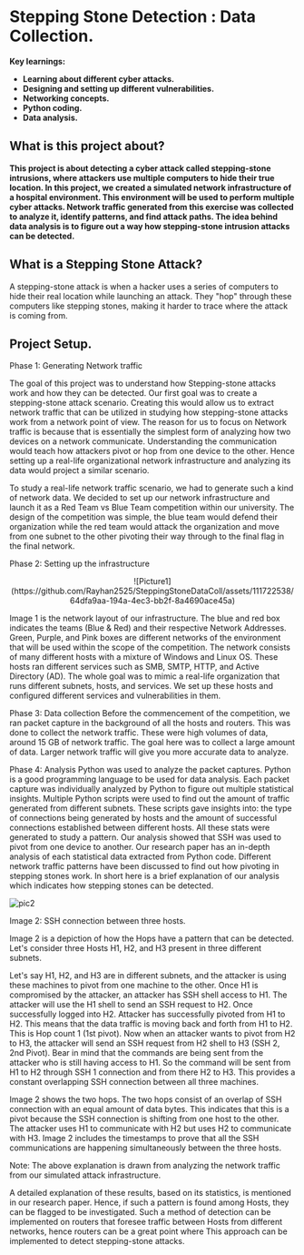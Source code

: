 # Stepping Stone Detection : Data Collection.
<b>Key learnings:</b>
  - <b>Learning about different cyber attacks.</b>
  - <b>Designing and setting up different vulnerabilities.</b>
  - <b>Networking concepts.</b> 
  - <b>Python coding.</b>
  - <b>Data analysis.</b>

<h2>What is this project about?</h2>
<b>This project is about detecting a cyber attack called stepping-stone intrusions, where attackers use multiple computers to hide their true location. In this project, we created a simulated network infrastructure of a hospital environment. This environment will be used to perform multiple cyber attacks. Network traffic generated from this exercise was collected to analyze it, identify patterns, and find attack paths. The idea behind data analysis is to figure out a way how stepping-stone intrusion attacks can be detected.</b>

<h2>What is a Stepping Stone Attack?</h2>
A stepping-stone attack is when a hacker uses a series of computers to hide their real location while launching an attack. They "hop" through these computers like stepping stones, making it harder to trace where the attack is coming from.

<h2>Project Setup.</h2>

Phase 1: Generating Network traffic

The goal of this project was to understand how Stepping-stone attacks work and how they can be detected. Our first goal was to create a stepping-stone attack scenario. Creating this would allow us to extract network traffic that can be utilized in studying how stepping-stone attacks work from a network point of view. The reason for us to focus on Network traffic is because that is essentially the simplest form of analyzing how two devices on a network communicate. Understanding the communication would teach how attackers pivot or hop from one device to the other. Hence setting up a real-life organizational network infrastructure and analyzing its data would project a similar scenario.
 
To study a real-life network traffic scenario, we had to generate such a kind of network data. We decided to set up our network infrastructure and launch it as a Red Team vs Blue Team competition within our university. The design of the competition was simple, the blue team would defend their organization while the red team would attack the organization and move from one subnet to the other pivoting their way through to the final flag in the final network.


Phase 2: Setting up the infrastructure

<div align=center>![Picture1](https://github.com/Rayhan2525/SteppingStoneDataColl/assets/111722538/64dfa9aa-194a-4ec3-bb2f-8a4690ace45a)</div>

Image 1 is the network layout of our infrastructure. The blue and red box indicates the teams (Blue & Red) and their respective Network Addresses. Green, Purple, and Pink boxes are different networks of the environment that will be used within the scope of the competition. The network consists of many different hosts with a mixture of Windows and Linux OS. These hosts ran different services such as SMB, SMTP, HTTP, and Active Directory (AD). The whole goal was to mimic a real-life organization that runs different subnets, hosts, and services. We set up these hosts and configured different services and vulnerabilities in them.

Phase 3: Data collection
Before the commencement of the competition, we ran packet capture in the background of all the hosts and routers. This was done to collect the network traffic. These were high volumes of data, around 15 GB of network traffic. The goal here was to collect a large amount of data. Larger network traffic will give you more accurate data to analyze.

Phase 4: Analysis
Python was used to analyze the packet captures. Python is a good programming language to be used for data analysis. Each packet capture was individually analyzed by Python to figure out multiple statistical insights. Multiple Python scripts were used to find out the amount of traffic generated from different subnets. These scripts gave insights into: the type of connections being generated by hosts and the amount of successful connections established between different hosts. All these stats were generated to study a pattern. Our analysis showed that SSH was used to pivot from one device to another. Our research paper has an in-depth analysis of each statistical data extracted from Python code. Different network traffic patterns have been discussed to find out how pivoting in stepping stones work. In short here is a brief explanation of our analysis which indicates how stepping stones can be detected.

![pic2](https://github.com/Rayhan2525/SteppingStoneDataColl/assets/111722538/2280d915-8b32-4d28-a13f-1baf64961241)

Image 2: SSH connection between three hosts. 

Image 2 is a depiction of how the Hops have a pattern that can be detected. Let's consider three Hosts H1, H2, and H3 present in three different subnets. 

Let's say H1, H2, and H3 are in different subnets, and the attacker is using these machines to pivot from one machine to the other. Once H1 is compromised by the attacker, an attacker has SSH shell access to H1. The attacker will use the H1 shell to send an SSH request to H2. Once successfully logged into H2. Attacker has successfully pivoted from H1 to H2. This means that the data traffic is moving back and forth from H1 to H2. This is Hop count 1 (1st pivot). Now when an attacker wants to pivot from H2 to H3, the attacker will send an SSH request from H2 shell to H3 (SSH 2, 2nd Pivot). Bear in mind that the commands are being sent from the attacker who is still having access to H1. So the command will be sent from H1 to H2 through SSH 1 connection and from there H2 to H3. This provides a constant overlapping SSH connection between all three machines. 

Image 2 shows the two hops. The two hops consist of an overlap of SSH connection with an equal amount of data bytes. This indicates that this is a pivot because the SSH connection is shifting from one host to the other. The attacker uses H1 to communicate with H2 but uses H2 to communicate with H3. Image 2 includes the timestamps to prove that all the SSH communications are happening simultaneously between the three hosts.  

Note: The above explanation is drawn from analyzing the network traffic from our simulated attack infrastructure. 

A detailed explanation of these results, based on its statistics, is mentioned in our research paper. Hence, if such a pattern is found among Hosts, they can be flagged to be investigated. Such a method of detection can be implemented on routers that foresee traffic between Hosts from different networks, hence routers can be a great point where This approach can be implemented to detect stepping-stone attacks.


